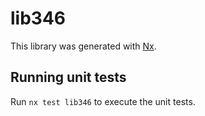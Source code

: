 # lib346

This library was generated with [Nx](https://nx.dev).

## Running unit tests

Run `nx test lib346` to execute the unit tests.
